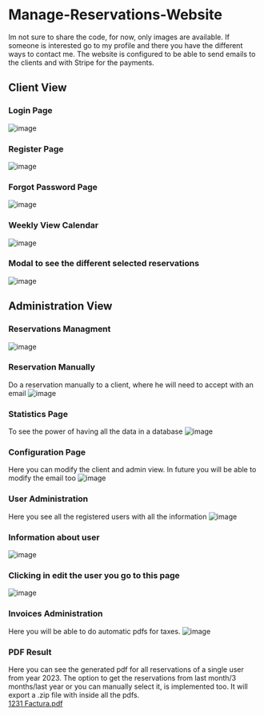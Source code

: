 # Manage-Reservations-Website
Im not sure to share the code, for now, only images are available. If someone is interested go to my profile and there you have the different ways to contact me.
The website is configured to be able to send emails to the clients and with Stripe for the payments.


## Client View

### Login Page
![image](https://github.com/user-attachments/assets/36259b5d-d7dc-4b96-af36-5b400fcd404b)

### Register Page
![image](https://github.com/user-attachments/assets/83972e47-c7ae-44f0-8971-292dea935f15)

### Forgot Password Page
![image](https://github.com/user-attachments/assets/e0d0477c-6732-4f02-ad1c-18f6dfe278c2)

### Weekly View Calendar
![image](https://github.com/user-attachments/assets/ce5c4e61-1401-4d83-8111-d7502db242ae)

### Modal to see the different selected reservations
![image](https://github.com/user-attachments/assets/c6c2a941-9b3a-4b2f-b19a-c84c7495145d)

## Administration View

### Reservations Managment
![image](https://github.com/user-attachments/assets/2fb8ce22-f629-4fd4-a8d3-d13d868c2c92)

### Reservation Manually
Do a reservation manually to a client, where he will need to accept with an email
![image](https://github.com/user-attachments/assets/1f3953d9-a9be-4d42-bc22-c8e1bb2313fe)

### Statistics Page
To see the power of having all the data in a database
![image](https://github.com/user-attachments/assets/c119c947-e529-44f5-88cf-74e2d700d63c)

### Configuration Page
Here you can modify the client and admin view. In future you will be able to modify the email too
![image](https://github.com/user-attachments/assets/85090516-b961-421f-b276-68c4c4ac2507)

### User Administration
Here you see all the registered users with all the information
![image](https://github.com/user-attachments/assets/9d8bdb04-f2c3-4ff0-b774-8a0eb40b6ed7)

### Information about user
![image](https://github.com/user-attachments/assets/947de30b-3125-42df-b31e-27cece91831c)

### Clicking in edit the user you go to this page
![image](https://github.com/user-attachments/assets/1144c4cc-628c-4a26-9825-dd85eb2ee07c)

### Invoices Administration
Here you will be able to do automatic pdfs for taxes.
![image](https://github.com/user-attachments/assets/8f26d9f7-77ad-419c-9b49-718bef806dac)


### PDF Result
Here you can see the generated pdf for all reservations of a single user from year 2023. The option to get the reservations from last month/3 months/last year or you can manually select it, is implemented too. It will export a .zip file with inside all the pdfs.
<br>
[1231 Factura.pdf](https://github.com/user-attachments/files/17716302/1231.Factura.3A_Censurado.pdf)
